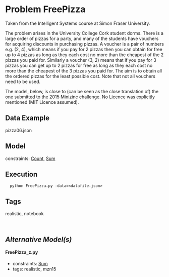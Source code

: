 # Problem FreePizza

Taken from the Intelligent Systems course at Simon Fraser University.

The problem arises in the University College Cork student dorms. There is a large order
of pizzas for a party, and many of the students have vouchers for acquiring discounts in purchasing
pizzas. A voucher is a pair of numbers e.g. (2, 4), which means if you pay for 2 pizzas then you can
obtain for free up to 4 pizzas as long as they each cost no more than the cheapest of the 2 pizzas you
paid for. Similarly a voucher (3, 2) means that if you pay for 3 pizzas you can get up to 2 pizzas for
free as long as they each cost no more than the cheapest of the 3 pizzas you paid for. The aim is to
obtain all the ordered pizzas for the least possible cost. Note that not all vouchers need to be used.

The model, below, is close to (can be seen as the close translation of) the one submitted to the 2015 Minizinc challenge.
No Licence was explicitly mentioned (MIT Licence assumed).

## Data Example
  pizza06.json

## Model
  constraints: [Count](http://pycsp.org/documentation/constraints/Count), [Sum](http://pycsp.org/documentation/constraints/Sum)

## Execution
```
  python FreePizza.py -data=<datafile.json>
```

## Tags
  realistic, notebook

<br />

## _Alternative Model(s)_

#### FreePizza_z.py
 - constraints: [Sum](http://pycsp.org/documentation/constraints/Sum)
 - tags: realistic, mzn15
